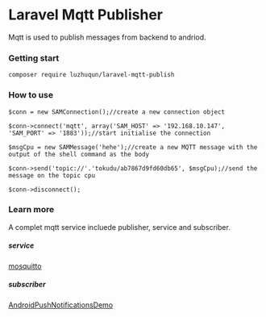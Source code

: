# Laravel Mqtt Publisher
Mqtt is used to publish messages from backend to andriod.

### Getting start
`
    composer require luzhuqun/laravel-mqtt-publish
`
### How to use

    $conn = new SAMConnection();//create a new connection object

    $conn->connect('mqtt', array('SAM_HOST' => '192.168.10.147', 'SAM_PORT' => '1883'));//start initialise the connection

    $msgCpu = new SAMMessage('hehe');//create a new MQTT message with the output of the shell command as the body

    $conn->send('topic://'.'tokudu/ab7867d9fd60db65', $msgCpu);//send the message on the topic cpu

    $conn->disconnect();

### Learn more
A complet mqtt service incluede publisher, service and subscriber.
##### service 
[mosquitto](https://github.com/eclipse/mosquitto)
##### subscriber
[AndroidPushNotificationsDemo](https://github.com/tokudu/AndroidPushNotificationsDemo)

